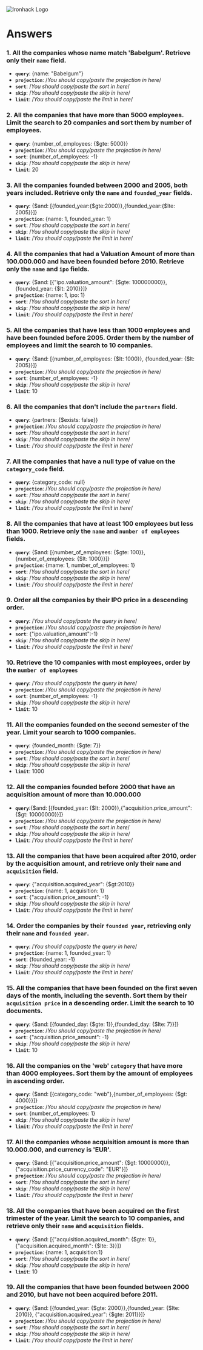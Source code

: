 ![Ironhack Logo](https://i.imgur.com/1QgrNNw.png)

# Answers

### 1. All the companies whose name match 'Babelgum'. Retrieve only their `name` field.

- **`query`**: {name: "Babelgum"}
- **`projection`**: /_You should copy/paste the projection in here_/
- **`sort`**: /_You should copy/paste the sort in here_/
- **`skip`**: /_You should copy/paste the skip in here_/
- **`limit`**: /_You should copy/paste the limit in here_/

### 2. All the companies that have more than 5000 employees. Limit the search to 20 companies and sort them by **number of employees**.

- **`query`**: {number_of_employees: {$gte: 5000}}
- **`projection`**: /_You should copy/paste the projection in here_/
- **`sort`**: {number_of_employees: -1}
- **`skip`**: /_You should copy/paste the skip in here_/
- **`limit`**: 20

### 3. All the companies founded between 2000 and 2005, both years included. Retrieve only the `name` and `founded_year` fields.

- **`query`**: {$and: [{founded_year:{$gte:2000}},{founded_year:{$lte: 2005}}]}
- **`projection`**: {name: 1, founded_year: 1}
- **`sort`**: /_You should copy/paste the sort in here_/
- **`skip`**: /_You should copy/paste the skip in here_/
- **`limit`**: /_You should copy/paste the limit in here_/

### 4. All the companies that had a Valuation Amount of more than 100.000.000 and have been founded before 2010. Retrieve only the `name` and `ipo` fields.

- **`query`**: {$and: [{"ipo.valuation_amount": {$gte: 100000000}}, {founded_year: {$lt: 2010}}]}
- **`projection`**: {name: 1, ipo: 1}
- **`sort`**: /_You should copy/paste the sort in here_/
- **`skip`**: /_You should copy/paste the skip in here_/
- **`limit`**: /_You should copy/paste the limit in here_/

### 5. All the companies that have less than 1000 employees and have been founded before 2005. Order them by the number of employees and limit the search to 10 companies.

- **`query`**: {$and: [{number_of_employees: {$lt: 1000}}, {founded_year: {$lt: 2005}}]}
- **`projection`**: /_You should copy/paste the projection in here_/
- **`sort`**: {number_of_employees: -1}
- **`skip`**: /_You should copy/paste the skip in here_/
- **`limit`**: 10

### 6. All the companies that don't include the `partners` field.

- **`query`**: {partners: {$exists: false}}
- **`projection`**: /_You should copy/paste the projection in here_/
- **`sort`**: /_You should copy/paste the sort in here_/
- **`skip`**: /_You should copy/paste the skip in here_/
- **`limit`**: /_You should copy/paste the limit in here_/

### 7. All the companies that have a null type of value on the `category_code` field.

- **`query`**: {category_code: null}
- **`projection`**: /_You should copy/paste the projection in here_/
- **`sort`**: /_You should copy/paste the sort in here_/
- **`skip`**: /_You should copy/paste the skip in here_/
- **`limit`**: /_You should copy/paste the limit in here_/

### 8. All the companies that have at least 100 employees but less than 1000. Retrieve only the `name` and `number of employees` fields.

- **`query`**: {$and: [{number_of_employees: {$gte: 100}},{number_of_employees: {$lt: 1000}}]}
- **`projection`**: {mame: 1, number_of_employees: 1}
- **`sort`**: /_You should copy/paste the sort in here_/
- **`skip`**: /_You should copy/paste the skip in here_/
- **`limit`**: /_You should copy/paste the limit in here_/

### 9. Order all the companies by their IPO price in a descending order.

- **`query`**: /_You should copy/paste the query in here_/
- **`projection`**: /_You should copy/paste the projection in here_/
- **`sort`**: {"ipo.valuation_amount":-1}
- **`skip`**: /_You should copy/paste the skip in here_/
- **`limit`**: /_You should copy/paste the limit in here_/

### 10. Retrieve the 10 companies with most employees, order by the `number of employees`

- **`query`**: /_You should copy/paste the query in here_/
- **`projection`**: /_You should copy/paste the projection in here_/
- **`sort`**: {number_of_employees: -1}
- **`skip`**: /_You should copy/paste the skip in here_/
- **`limit`**: 10

### 11. All the companies founded on the second semester of the year. Limit your search to 1000 companies.

- **`query`**: {founded_month: {$gte: 7}}
- **`projection`**: /_You should copy/paste the projection in here_/
- **`sort`**: /_You should copy/paste the sort in here_/
- **`skip`**: /_You should copy/paste the skip in here_/
- **`limit`**: 1000

### 12. All the companies founded before 2000 that have an acquisition amount of more than 10.000.000

- **`query`**:{$and: [{founded_year: {$lt: 2000}},{"acquisition.price_amount": {$gt: 10000000}}]}
- **`projection`**: /_You should copy/paste the projection in here_/
- **`sort`**: /_You should copy/paste the sort in here_/
- **`skip`**: /_You should copy/paste the skip in here_/
- **`limit`**: /_You should copy/paste the limit in here_/

### 13. All the companies that have been acquired after 2010, order by the acquisition amount, and retrieve only their `name` and `acquisition` field.

- **`query`**: {"acquisition.acquired_year": {$gt:2010}}
- **`projection`**: {name: 1, acquisition: 1}
- **`sort`**: {"acquisition.price_amount": -1}
- **`skip`**: /_You should copy/paste the skip in here_/
- **`limit`**: /_You should copy/paste the limit in here_/

### 14. Order the companies by their `founded year`, retrieving only their `name` and `founded year`.

- **`query`**: /_You should copy/paste the query in here_/
- **`projection`**: {name: 1, founded_year: 1}
- **`sort`**: {founded_year: -1}
- **`skip`**: /_You should copy/paste the skip in here_/
- **`limit`**: /_You should copy/paste the limit in here_/

### 15. All the companies that have been founded on the first seven days of the month, including the seventh. Sort them by their `acquisition price` in a descending order. Limit the search to 10 documents.

- **`query`**: {$and: [{founded_day: {$gte: 1}},{founded_day: {$lte: 7}}]}
- **`projection`**: /_You should copy/paste the projection in here_/
- **`sort`**: {"acquisition.price_amount": -1}
- **`skip`**: /_You should copy/paste the skip in here_/
- **`limit`**: 10

### 16. All the companies on the 'web' `category` that have more than 4000 employees. Sort them by the amount of employees in ascending order.

- **`query`**: {$and: [{category_code: "web"},{number_of_employees: {$gt: 4000}}]}
- **`projection`**: /_You should copy/paste the projection in here_/
- **`sort`**: {number_of_employees: 1}
- **`skip`**: /_You should copy/paste the skip in here_/
- **`limit`**: /_You should copy/paste the limit in here_/

### 17. All the companies whose acquisition amount is more than 10.000.000, and currency is 'EUR'.

- **`query`**: {$and: [{"acquisition.price_amount": {$gt: 10000000}},{"acquisition.price_currency_code": "EUR"}]}
- **`projection`**: /_You should copy/paste the projection in here_/
- **`sort`**: /_You should copy/paste the sort in here_/
- **`skip`**: /_You should copy/paste the skip in here_/
- **`limit`**: /_You should copy/paste the limit in here_/

### 18. All the companies that have been acquired on the first trimester of the year. Limit the search to 10 companies, and retrieve only their `name` and `acquisition` fields.

- **`query`**: {$and: [{"acquisition.acquired_month": {$gte: 1}},{"acquisition.acquired_month": {$lte: 3}}]}
- **`projection`**: {name: 1, acquisition:1}
- **`sort`**: /_You should copy/paste the sort in here_/
- **`skip`**: /_You should copy/paste the skip in here_/
- **`limit`**: 10

### 19. All the companies that have been founded between 2000 and 2010, but have not been acquired before 2011.

- **`query`**: {$and: [{founded_year: {$gte: 2000}},{founded_year: {$lte: 2010}}, {"acquisition.acquired_year": {$gte: 2011}}]}
- **`projection`**: /_You should copy/paste the projection in here_/
- **`sort`**: /_You should copy/paste the sort in here_/
- **`skip`**: /_You should copy/paste the skip in here_/
- **`limit`**: /_You should copy/paste the limit in here_/
